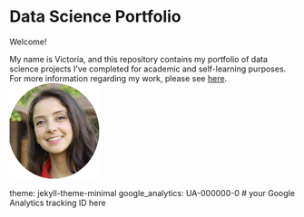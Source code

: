 # Data Science Portfolio 

Welcome! 

My name is Victoria, and this repository contains my portfolio of data science projects I've completed for academic and self-learning purposes. For more information regarding my work, please see [here](https://victoria-silva.carrd.co/). ![Alt Text](/images/logo1.png)


theme: jekyll-theme-minimal
google_analytics: UA-000000-0 # your Google Analytics tracking ID here
